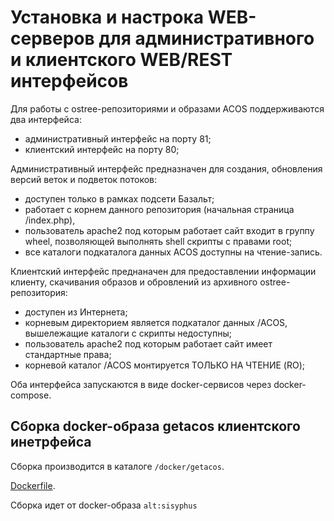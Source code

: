 # Установка и настрока WEB-серверов для административного и клиентского WEB/REST интерфейсов

Для работы с ostree-репозиториями и образами ACOS поддерживаются два интерфейса:
- административный интерфейс на порту 81;
- клиентский интерфейс на порту 80;

Административный интерфейс предназначен для создания, обновления версий веток и подветок потоков:
- доступен только в рамках подсети Базальт;
- работает с корнем данного репозитория (начальная страница /index.php), 
- пользователь apache2 под которым работает сайт входит в группу wheel, позволяющей выполнять shell скрипты с правами root;
- все каталоги подкаталога данных ACOS доступны на чтение-запись.

Клиентский интерфейс преднаначен для предоставлении информации клиенту, скачивания образов и обровлений из архивного ostree-репозитория:
- доступен из Интернета;
- корневым директорием является подкаталог данных /ACOS, вышележащие каталоги с скрипты недоступны;
- пользователь apache2 под которым работает сайт имеет стандартные права;
- корневой каталог /ACOS монтируется ТОЛЬКО НА ЧТЕНИЕ (RO);

Оба интерфейса запускаются в виде docker-сервисов через docker-compose.

## Сборка docker-образа getacos клиентского инетрфейса
Сборка производится в каталоге `/docker/getacos`.

[Dockerfile](https://github.com/alt-cloud/getacos/blob/feature-acosfile/docker/getacos/Dockerfile).

Сборка идет от docker-образа `alt:sisyphus`
